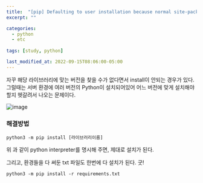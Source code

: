 ```yaml
---
title:  "[pip] Defaulting to user installation because normal site-packages is not writeable"
excerpt: ""

categories:
  - python
  - etc
  
tags: [study, python]

last_modified_at: 2022-09-15T08:06:00-05:00
---
```




자꾸 해당 라이브러리에 맞는 버전을 찾을 수가 없다면서 install이 안되는 경우가 있다. 그럴때는 서버 환경에 여러 버전의 Python이 설치되어있어 어느 버전에 맞게 설치해야할지 헷갈려서 나오는 문제이다.


![image](https://user-images.githubusercontent.com/53431568/190407334-79eb3c2c-459d-4b88-aa91-92c94a908579.png)

### 해결방법

~~~
python3 -m pip install [라이브러리이름]
~~~

위 과 같이 python interpreter를 명시해 주면, 제대로 설치가 된다. 

그리고, 환경들을 다 써둔 txt 파일도 한번에 다 설치가 된다. 굿!

~~~
python3 -m pip install -r requirements.txt
~~~
